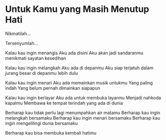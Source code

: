 # Untuk Kamu yang Masih Menutup Hati

Nikmatilah...

Tersenyumlah...

Kalau kau ingin menangis
Aku ada disini
Aku akan jadi sandaranmu menikmati sayatan kesedihan

Kalau kau ingin melangkah
Aku ada di depanmu
Aku siap terjatuh dalam jurang besar di depanmu lebih dulu

Kalau kau ingin menari
Aku ada memainkan musik untukmu
Yang paling indah
Yang belum pernah dimainkan siapapun

Kalau kau ingin berlayar
Aku ada untuk membuka layarmu
Menjadi nahkoda kapalmu
Membawa ke tempat terindah yang ada di dunia

Berharap kau tidak perlu lagi menumpahkan air matamu
Berharap kau ingin melangkah bersamaku
Berharap kau ingin menari bersamaku
Berharap kau ingin mengelilingi dunia bersamaku

Berharap kau bisa membuka kembali hatimu


